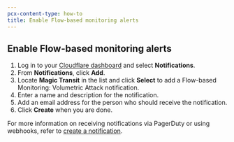 ```yaml
---
pcx-content-type: how-to
title: Enable Flow-based monitoring alerts
---
```


## Enable Flow-based monitoring alerts

1.  Log in to your [Cloudflare dashboard](https://dash.cloudflare.com/login) and select **Notifications**.
2.  From **Notifications**, click **Add**.
3.  Locate **Magic Transit** in the list and click **Select** to add a Flow-based Monitoring: Volumetric Attack notification.
4.  Enter a name and description for the notification.
5.  Add an email address for the person who should receive the notification.
6.  Click **Create** when you are done.

For more information on receiving notifications via PagerDuty or using webhooks, refer to [create a notification](/fundamentals/notifications/create-notifications).
